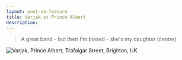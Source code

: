 ```yaml
---
layout: post-no-feature
title: Varjak at Prince Albert
description: 
---
```


> A great band - but then I'm biased - she's my daughter (centre)

<img src="https://c2.staticflickr.com/8/7300/26743082793_f597269e30_c.jpg" alt="Varjak, Prince Albert, Trafalgar Street, Brighton, UK">
